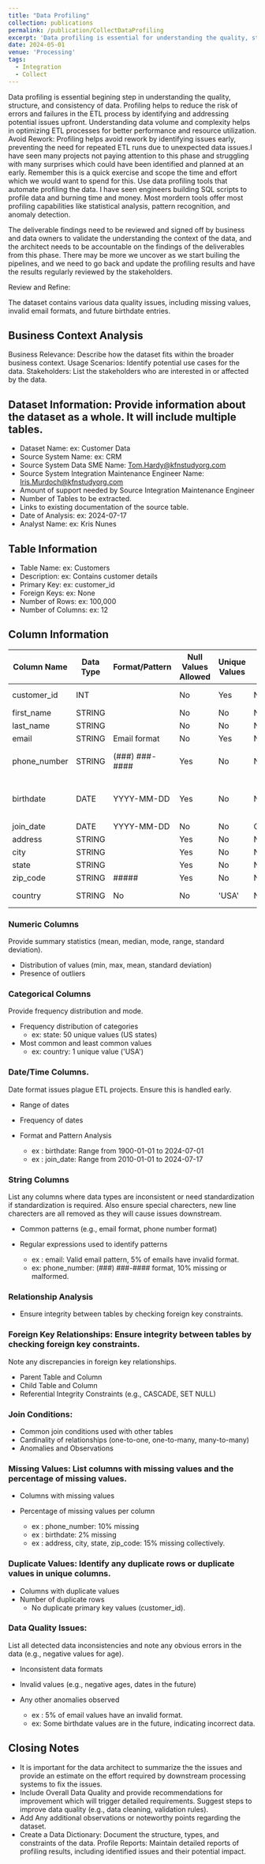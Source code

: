 ```yaml
---
title: "Data Profiling"
collection: publications
permalink: /publication/CollectDataProfiling
excerpt: 'Data profiling is essential for understanding the quality, structure, and consistency of data'
date: 2024-05-01
venue: 'Processing'
tags:
  - Integration
  - Collect
---
```


Data profiling is essential begining step in understanding the quality, structure, and consistency of data. Profiling helps to reduce the risk of errors and failures in the ETL process by identifying and addressing potential issues upfront. Understanding data volume and complexity helps in optimizing ETL processes for better performance and resource utilization.
Avoid Rework: Profiling helps avoid rework by identifying issues early, preventing the need for repeated ETL runs due to unexpected data issues.I have seen many projects not paying attention to this phase and struggling with many surprises which could have been identified and planned at an early. Remember this is a quick exercise and scope the time and effort which we would want to spend for this. Use data profiling tools that automate profiling the data. I have seen engineers building SQL scripts to profile data and burning time and money. Most mordern tools offer most profiling capabilities like statistical analysis, pattern recognition, and anomaly detection. 

The deliverable findings need to be reviewed and signed off by business and data owners to validate the understanding the context of the data, and the architect needs to be accountable on the findings of the deliverables from this phase. There may be more we uncover as we start builing the pipelines, and we need to go back and update the profiling results and have the results regularly reviewed by the stakeholders.

Review and Refine: 

The dataset contains various data quality issues, including missing values, invalid email formats, and future birthdate entries.

## Business Context Analysis

Business Relevance:
Describe how the dataset fits within the broader business context.
Usage Scenarios:
Identify potential use cases for the data.
Stakeholders:
List the stakeholders who are interested in or affected by the data.

## Dataset Information: Provide information about the dataset as a whole. It will include multiple tables.
* Dataset Name:  ex: Customer Data
* Source System Name:  ex: CRM
* Source System Data SME Name: Tom.Hardy@kfnstudyorg.com
* Source System Integration Maintenance Engineer Name: Iris.Murdoch@kfnstudyorg.com
* Amount of support needed by Source Integration Maintenance Engineer 
* Number of Tables to be extracted.
* Links to existing documentation of the source table.
* Date of Analysis:  ex: 2024-07-17
* Analyst Name:  ex: Kris Nunes

## Table Information
* Table Name:  ex: Customers
* Description:  ex: Contains customer details
* Primary Key:  ex: customer_id
* Foreign Keys: ex:  None
* Number of Rows:  ex: 100,000
* Number of Columns: ex:  12

## Column Information

| Column Name	| Data Type	 | Format/Pattern |	Null Values Allowed	| Unique Values	| Default Value	| Constraints	| Comments |
| --------    |--------    |--------        |--------              |--------       |--------      |--------      |-------- |
| customer_id	| INT		     |                | No	                 | Yes	         | None	        | PRIMARY KEY	  |         |
| first_name	| STRING	   |               |No                     | 	No         | None           |NOT NULL	      |         |
| last_name	  | STRING		 |               |No                    | 	No           | None         | NOT NULL	     |        |
| email	      | STRING	    | Email format	|No	                  |Yes	          |None	          |UNIQUE	       |          |
| phone_number	| STRING	 | (###) ###-####	| Yes	                 | No	           | None		      |               | Some missing values|
| birthdate	| DATE	        | YYYY-MM-DD	  | Yes	                | No	          | None		      |               | Some dates are in the future| 
| join_date	| DATE	       |YYYY-MM-DD	    |No	                 |No	           |CURRENT_DATE	   |NOT NULL	     |          |
| address	| STRING		| | Yes| 	No	| None		|  |  | 
| city	| STRING	| 	 |Yes| 	No	| None		|  |  | 
| state	| STRING	| 	 |	Yes| 	No	| None	|  |  | 
| zip_code	| STRING	| #####	| Yes	| No	| None		|  |  | 
| country	    | STRING	| 	No| 	No	| 'USA'	| NOT NULL | DEFAULT 'USA'	| | 	 |

### Numeric Columns
Provide summary statistics (mean, median, mode, range, standard deviation).
* Distribution of values (min, max, mean, standard deviation)
* Presence of outliers

### Categorical Columns
Provide frequency distribution and mode.
* Frequency distribution of categories
  * ex: state: 50 unique values (US states)
* Most common and least common values
  * ex: country: 1 unique value ('USA')

### Date/Time Columns. 
Date format issues plague ETL projects. Ensure this is handled early.
* Range of dates
* Frequency of dates
* Format and Pattern Analysis

  * ex : birthdate: Range from 1900-01-01 to 2024-07-01
  * ex : join_date: Range from 2010-01-01 to 2024-07-17

### String Columns
List any columns where data types are inconsistent or need standardization if standardization is required. Also ensure special charecters, new line charecters are all removed as they will cause issues downstream.
* Common patterns (e.g., email format, phone number format)
* Regular expressions used to identify patterns
  
  * ex : email: Valid email pattern, 5% of emails have invalid format.
  * ex: phone_number: (###) ###-#### format, 10% missing or malformed.

### Relationship Analysis
* Ensure integrity between tables by checking foreign key constraints.

### Foreign Key Relationships: Ensure integrity between tables by checking foreign key constraints.
Note any discrepancies in foreign key relationships.
* Parent Table and Column
* Child Table and Column
* Referential Integrity Constraints (e.g., CASCADE, SET NULL)

### Join Conditions:
* Common join conditions used with other tables
* Cardinality of relationships (one-to-one, one-to-many, many-to-many)
* Anomalies and Observations

### Missing Values: List columns with missing values and the percentage of missing values.
* Columns with missing values
* Percentage of missing values per column
  
  * ex : phone_number: 10% missing
  * ex : birthdate: 2% missing
  * ex : address, city, state, zip_code: 15% missing collectively.

###  Duplicate Values: Identify any duplicate rows or duplicate values in unique columns.
* Columns with duplicate values
* Number of duplicate rows
  * No duplicate primary key values (customer_id).

### Data Quality Issues: 
List all detected data inconsistencies and note any obvious errors in the data (e.g., negative values for age).
* Inconsistent data formats
* Invalid values (e.g., negative ages, dates in the future)
* Any other anomalies observed
  
  * ex : 5% of email values have an invalid format.
  * ex: Some birthdate values are in the future, indicating incorrect data.

## Closing Notes
* It is important for the data architect to summarize the the issues and provide an estimate on the effort required by downstream processing systems to fix the issues.
* Include Overall Data Quality and provide recommendations for improvement which will trigger detailed requirements. Suggest steps to improve data quality (e.g., data cleaning, validation rules).
* Add Any additional observations or noteworthy points regarding the dataset.
* Create a Data Dictionary: Document the structure, types, and constraints of the data.
Profile Reports: Maintain detailed reports of profiling results, including identified issues and their potential impact.
